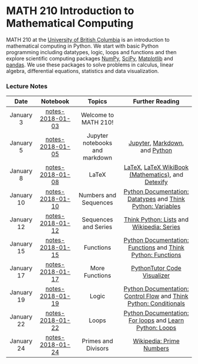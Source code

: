 # MATH 210 Introduction to Mathematical Computing

MATH 210 at the [University of British Columbia](http://www.math.ubc.ca) is an introduction to mathematical computing in Python. We start with basic Python programming including datatypes, logic, loops and functions and then explore scientific computing packages [NumPy](http://www.numpy.org/), [SciPy](https://scipy.org/), [Matplotlib](https://matplotlib.org/) and [pandas](http://pandas.pydata.org/). We use these packages to solve problems in calculus, linear algebra, differential equations, statistics and data visualization.

### Lecture Notes

| Date | Notebook | Topics | Further Reading |
| :---: | :---: | :---: | :---: |
| January 3 | [notes-2018-01-03](notes-week-01/notes-2018-01-03.ipynb) | Welcome to MATH 210! |  |
| January 5 | [notes-2018-01-05](notes-week-01/notes-2018-01-05.ipynb) |  Jupyter notebooks and markdown | [Jupyter](https://jupyter.org), [Markdown](https://daringfireball.net/projects/markdown/), and [Python](https://python.org) |
| January 8 | [notes-2018-01-08](notes-week-02/notes-2018-01-08.ipynb) |  LaTeX | [LaTeX](https://www.latex-project.org/), [LaTeX WikiBook (Mathematics)](https://en.wikibooks.org/wiki/LaTeX/Mathematics), and [Detexify](http://detexify.kirelabs.org/classify.html) |
| January 10 | [notes-2018-01-10](notes-week-02/notes-2018-01-10.ipynb) |  Numbers and Sequences | [Python Documentation: Datatypes](https://docs.python.org/3/tutorial/introduction.html) and [Think Python: Variables](http://greenteapress.com/thinkpython/html/thinkpython003.html) |
| January 12 | [notes-2018-01-12](notes-week-02/notes-2018-01-12.ipynb) |  Sequences and Series | [Think Python: Lists](http://greenteapress.com/thinkpython/html/thinkpython011.html) and [Wikipedia: Series](https://en.wikipedia.org/wiki/Series_(mathematics)) |
| January 15 | [notes-2018-01-15](notes-week-03/notes-2018-01-15.ipynb) |  Functions | [Python Documentation: Functions](https://docs.python.org/3/tutorial/controlflow.html#defining-functions) and [Think Python: Functions](http://greenteapress.com/thinkpython/html/thinkpython004.html) |
| January 17 | [notes-2018-01-17](notes-week-03/notes-2018-01-17.ipynb) |  More Functions | [PythonTutor Code Visualizer](http://www.pythontutor.com/) |
| January 19 | [notes-2018-01-19](notes-week-03/notes-2018-01-19.ipynb) |  Logic | [Python Documentation: Control Flow](https://docs.python.org/3/tutorial/controlflow.html) and [Think Python: Conditionals](http://greenteapress.com/thinkpython/html/thinkpython006.html) |
| January 22 | [notes-2018-01-22](notes-week-04/notes-2018-01-22.ipynb) |  Loops | [Python Documentation: For loops](https://docs.python.org/3/reference/compound_stmts.html#for) and [Learn Python: Loops](http://www.learnpython.org/en/Loops)|
| January 24 | [notes-2018-01-24](notes-week-04/notes-2018-01-24.ipynb) |  Primes and Divisors | [Wikipedia: Prime Numbers](https://en.wikipedia.org/wiki/Prime_number) |